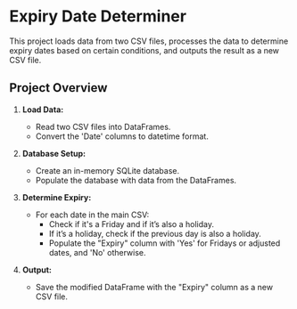 # Expiry Date Determiner

This project loads data from two CSV files, processes the data to determine expiry dates based on certain conditions, and outputs the result as a new CSV file.

## Project Overview

1. **Load Data:** 
   - Read two CSV files into DataFrames.
   - Convert the 'Date' columns to datetime format.

2. **Database Setup:** 
   - Create an in-memory SQLite database.
   - Populate the database with data from the DataFrames.

3. **Determine Expiry:** 
   - For each date in the main CSV:
     - Check if it's a Friday and if it’s also a holiday.
     - If it’s a holiday, check if the previous day is also a holiday.
     - Populate the "Expiry" column with 'Yes' for Fridays or adjusted dates, and 'No' otherwise.

4. **Output:** 
   - Save the modified DataFrame with the "Expiry" column as a new CSV file.

